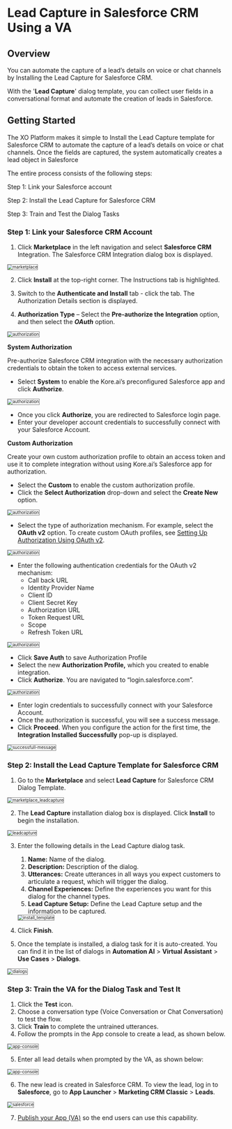 # Lead Capture in Salesforce CRM Using a VA

## Overview

You can automate the capture of a lead’s details on voice or chat channels by Installing the Lead Capture for Salesforce CRM. 

With the '**Lead Capture**' dialog template, you can collect user fields in a conversational format and automate the creation of leads in Salesforce.

## Getting Started

The XO Platform makes it simple to Install the Lead Capture template for Salesforce CRM to automate the capture of a lead’s details on voice or chat channels. Once the fields are captured, the system automatically creates a lead object in Salesforce

The entire process consists of the following steps:

Step 1: Link your Salesforce account

Step 2: Install the Lead Capture for Salesforce CRM

Step 3: Train and Test the Dialog Tasks

### Step 1: Link your Salesforce CRM Account

1. Click **Marketplace** in the left navigation and select **Salesforce CRM** Integration. The Salesforce CRM Integration dialog box is displayed. 
<img src="../images/marketplace_salesforce.png" alt="marketplace" title="marketplace" style="border: 1px solid gray; zoom:70%;">

2. Click **Install** at the top-right corner. The Instructions tab is highlighted. 

3. Switch to the **Authenticate and Install** tab - click the tab. The Authorization Details section is displayed.
4. **Authorization Type** – Select the **Pre-authorize the Integration** option, and then select the **_OAuth_** option. 
<img src="../images/authorization.png" alt="authorization" title="authorization" style="border: 1px solid gray; zoom:70%;">
 
**System Authorization**

Pre-authorize Salesforce CRM integration with the necessary authorization credentials to obtain the token to access external services.

 * Select **System** to enable the Kore.ai’s preconfigured Salesforce app and click **Authorize**.  
 <img src="../images/system_authorise.png" alt="authorization" title="authorization" style="border: 1px solid gray; zoom:70%;">  
 

  * Once you click **Authorize**, you are redirected to Salesforce login page.
  * Enter your developer account credentials to successfully connect with your Salesforce Account.

**Custom Authorization**

Create your own custom authorization profile to obtain an access token and use it to complete integration without using Kore.ai’s Salesforce app for authorization.

* Select the **Custom** to enable the custom authorization profile.
* Click the **Select Authorization** drop-down and select the **Create New** option. 
<img src="../images/custom_authorize.png" alt="authorization" title="authorization" style="border: 1px solid gray; zoom:70%;">

* Select the type of authorization mechanism. For example, select the **OAuth v2** option. To create custom OAuth profiles, see [Setting Up Authorization Using OAuth v2](https://docsinternal-kore.github.io/docs/xo/app-settings/dev-tools/bot-authorization/setting-up-authorization-using-oauth-v2).  
<img src="../images/OauthV2.png" alt="authorization" title="authorization" style="border: 1px solid gray; zoom:70%;">  

* Enter the following authentication credentials for the OAuth v2 mechanism:
    * Call back URL
    * Identity Provider Name
    * Client ID
    * Client Secret Key
    * Authorization URL
    * Token Request URL
    * Scope
    * Refresh Token URL

<img src="../images/new_authorization_mechanism.png" alt="authorization" title="authorization" style="border: 1px solid gray; zoom:70%;"> 


* Click **Save Auth** to save Authorization Profile
* Select the new **Authorization Profile,** which you created to enable integration.
* Click **Authorize**. You are navigated to “login.salesforce.com”. 

<img src="../image/salesforce_authorise.png" alt="authorization" title="authorization" style="border: 1px solid gray; zoom:70%;">

* Enter login credentials to successfully connect with your Salesforce Account.
* Once the authorization is successful, you will see a success message.
* Click **Proceed**. When you configure the action for the first time, the **Integration Installed Successfully** pop-up is displayed. 

<img src="../images/installation_installed_successfully.png" alt="successfull-message" title="successfull-message" style="border: 1px solid gray; zoom:70%;">

### Step 2: Install the Lead Capture Template for Salesforce CRM

1. Go to the **Marketplace** and select **Lead Capture** for Salesforce CRM Dialog Template. 

<img src="../images/marketplace_leadcapture.png" alt="marketplace_leadcapture" title="marketplace_leadcapture" style="border: 1px solid gray; zoom:70%;">

2. The **Lead Capture** installation dialog box is displayed. Click **Install** to begin the installation.  
<img src="../images/lead_capture.png" alt="leadcapture" title="leadcapture" style="border: 1px solid gray; zoom:70%;">

3. Enter the following details in the Lead Capture dialog task.
    1. **Name:** Name of the dialog.
    2. **Description:** Description of the dialog.
    3. **Utterances:** Create utterances in all ways you expect customers to articulate a request, which will trigger the dialog.
    4. **Channel Experiences:** Define the experiences you want for this dialog for the channel types.
    5. **Lead Capture Setup:** Define the Lead Capture setup and the information to be captured.  
    <img src="../images/install_template.png" alt="install_template" title="install_template" style="border: 1px solid gray; zoom:70%;">


4. Click **Finish**.
5. Once the template is installed, a dialog task for it is auto-created. You can find it in the list of dialogs in **Automation AI** > **Virtual Assistant** > **Use Cases** > **Dialogs**.  
<img src="../images/dialogs.png" alt="dialogs" title="dialogs" style="border: 1px solid gray; zoom:70%;"> 

### Step 3: Train the VA for the Dialog Task and Test It

1. Click the **Test** icon.
2. Choose a conversation type (Voice Conversation or Chat Conversation) to test the flow.
3. Click **Train** to complete the untrained utterances.
4. Follow the prompts in the App console to create a lead, as shown below.  
<img src="../images/app_console.png" alt="app-console" title="app-console" style="border: 1px solid gray; zoom:70%;">

5. Enter all lead details when prompted by the VA, as shown below:  
<img src="../images/lead_details.png" alt="app-console" title="app-console" style="border: 1px solid gray; zoom:70%;">

6. The new lead is created in Salesforce CRM. To view the lead, log in to **Salesforce**,  go to **App Launcher** > **Marketing CRM Classic** > **Leads**.  
<img src="../images/salesforce.png" alt="salesforce" title="salesforce" style="border: 1px solid gray; zoom:70%;">

7. [Publish your App (VA)](../../deploy/publishing-bot.md) so the end users can use this capability.
